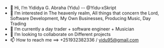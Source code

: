 - 👋 Hi, I’m Yididya G. Abraha (Yidu) -- @Yidu-xSkript
- 👀 I’m interested in The heavenly realm, All things that concern the Lord, Software Development, My Own Businesses, Producing Music, Day Trading
- 🌱 I’m currently a day trader + software engineer + Musician
- 💞️ I’m looking to collaborate on Different projects
- 📫 How to reach me ==> +251932382336 / yidu95@gmail.com
